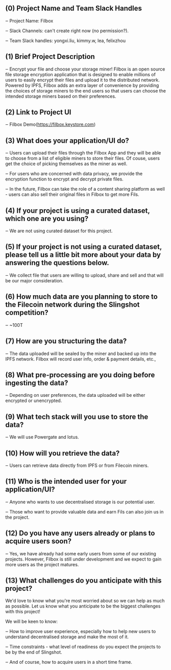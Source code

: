 ## (0) Project Name and Team Slack Handles

‒ Project Name: Filbox

‒ Slack Channels: can't create right now (no permission?).

‒ Team Slack handles: yongxi.liu, kimmy.w, lea, felixzhou 

## (1) Brief Project Description

‒ Encrypt your file and choose your storage miner! Filbox is an open source file storage encryption application that is designed to enable millions of users to easily encrypt their files and upload it to the distributed network. Powered by IPFS, Filbox adds an extra layer of convenience by providing the choices of storage miners to the end users so that users can choose the intended storage miners based on their preferences. 

## (2) Link to Project UI


‒ Filbox Demo(https://filbox.keystore.com)



## (3) What does your application/UI do?

<pic>

‒ Users can upload their files through the Filbox App and they will be able to choose from a list of eligible miners to store their files. Of couse, users get the choice of picking themselves as the miner as well.

‒ For users who are concerned with data privacy, we provide the encryption function to encrypt and decrypt private files.

‒ In the future, Filbox can take the role of a content sharing platform as well - users can also sell their original files in Filbox to get more Fils.


## (4) If your project is using a curated dataset, which one are you using?

‒ We are not using curated dataset for this project. 


## (5) If your project is not using a curated dataset, please tell us a little bit more about your data by answering the questions below.

‒ We collect file that users are willing to upload, share and sell and that will be our major consideration.

## (6) How much data are you planning to store to the Filecoin network during the Slingshot competition?

‒ ~100T

## (7) How are you structuring the data?

‒ The data uploaded will be sealed by the miner and backed up into the IPFS network. Filbox will record user info, order & payment details, etc.,


## (8) What pre-processing are you doing before ingesting the data?

‒ Depending on user preferences, the data uploaded will be either encrypted or unencrypted.

## (9) What tech stack will you use to store the data?

‒ We will use Powergate and lotus.

## (10) How will you retrieve the data?

‒ Users can retrieve data directly from IPFS or from Filecoin miners.

## (11) Who is the intended user for your application/UI?

‒ Anyone who wants to use decentralised storage is our potential user. 

‒ Those who want to provide valuable data and earn Fils can also join us in the project.

## (12) Do you have any users already or plans to acquire users soon?

‒ Yes, we have already had some early users from some of our existing projects. However, Filbox is still under development and we expect to gain more users as the project matures. 

## (13) What challenges do you anticipate with this project?
We'd love to know what you're most worried about so we can help as much as possible. Let us know what you anticipate to be the biggest challenges with this project!

We will be keen to know:

‒ How to improve user experience, especially how to help new users to understand decentralised storage and make the most of it.

‒ Time constraints - what level of readiness do you expect the projects to be by the end of Slingshot.

‒ And of course, how to acquire users in a short time frame.
